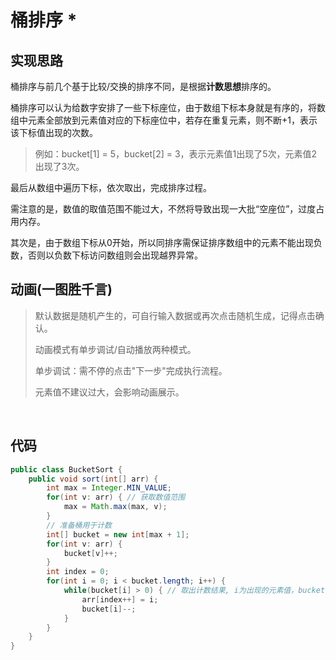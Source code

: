 # 桶排序 *

## 实现思路

桶排序与前几个基于比较/交换的排序不同，是根据**计数思想**排序的。

桶排序可以认为给数字安排了一些下标座位，由于数组下标本身就是有序的，将数组中元素全部放到元素值对应的下标座位中，若存在重复元素，则不断+1，表示该下标值出现的次数。

> 例如：bucket[1] = 5，bucket[2] = 3，表示元素值1出现了5次，元素值2出现了3次。

最后从数组中遍历下标，依次取出，完成排序过程。

需注意的是，数值的取值范围不能过大，不然将导致出现一大批“空座位”，过度占用内存。

其次是，由于数组下标从0开始，所以同排序需保证排序数组中的元素不能出现负数，否则以负数下标访问数组则会出现越界异常。


## 动画(一图胜千言)

> 默认数据是随机产生的，可自行输入数据或再次点击随机生成，记得点击确认。
>
> 动画模式有单步调试/自动播放两种模式。
>
> 单步调试：需不停的点击"下一步"完成执行流程。
>
> 元素值不建议过大，会影响动画展示。

<br>
<bucket-sort />

## 代码

```java
public class BucketSort {
    public void sort(int[] arr) {
        int max = Integer.MIN_VALUE;
        for(int v: arr) { // 获取数值范围
            max = Math.max(max, v);
        }
        // 准备桶用于计数
        int[] bucket = new int[max + 1];
        for(int v: arr) {
            bucket[v]++;
        }
        int index = 0;
        for(int i = 0; i < bucket.length; i++) {
            while(bucket[i] > 0) { // 取出计数结果, i为出现的元素值，bucket[i]为i出现的次数
                arr[index++] = i;
                bucket[i]--;
            }
        }
    }
}
```